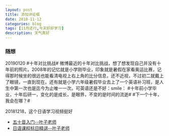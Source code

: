```yaml
---
layout: post
title: 添加评论框
date: 2018-11-12
categories: blog
tags: [11月还行,今天好好学习]
description: 天气真好
---
```


### 随想 ###

20190120
#十年对比挑战#
微博最近的十年对比挑战，想了想发现自己并没有十年前的照片。2008年的记忆就是小学刚毕业，印象就是暑假在家看奥运比赛，记得那时候坐的很远也能看清电视上右上角的比分信息，还不近视，不过初二就戴上了眼镜，一直到现在。还有就是小学六年级暑假毕业去上了一个英语补习班，是人生中第一次也是迄今为止唯一一次。可英语还是不好：smile：
#十年前小学毕业，十年后研一，变化的是成长，是眼界，不变的是时间的流逝#
#下一个十年，我会在哪？#

20181218，这个日语学习视频挺好
- [五十音入门--叶子老师](https://www.bilibili.com/video/av15092531)
- [日语课程标日精讲--叶子老师](https://www.bilibili.com/video/av3060477)
